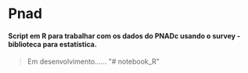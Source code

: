 # Pnad

#### Script em R para trabalhar com os dados do PNADc usando o survey - biblioteca para estatística.

> Em desenvolvimento......
"# notebook_R" 
